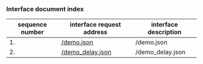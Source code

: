 ### Interface document index
|sequence number |interface request address|interface description |
| -------- | -------- |-------- | 
|1. |[/demo.json](../doc/demo.md)|/demo.json|
|2. |[/demo_delay.json](../doc/demo_delay.md)|/demo_delay.json|
